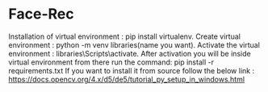 # Face-Rec
Installation of virtual environment : pip install virtualenv.
Create virtual environment : python -m venv libraries(name you want).
Activate the virtual environment : libraries\Scripts\activate.
After activation you will be inside virtual environment from there run the command: pip install -r requirements.txt
If you want to install it from source follow the below link : 
https://docs.opencv.org/4.x/d5/de5/tutorial_py_setup_in_windows.html

